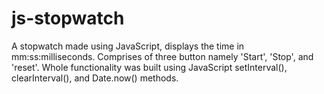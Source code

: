 # js-stopwatch
A stopwatch made using JavaScript, displays the time in mm:ss:milliseconds.
Comprises of three button namely 'Start', 'Stop', and 'reset'.
Whole functionality was built using JavaScript setInterval(), clearInterval(), and Date.now() methods.
